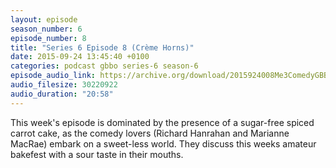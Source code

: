 ```yaml
---
layout: episode
season_number: 6
episode_number: 8
title: "Series 6 Episode 8 (Crème Horns)"
date: 2015-09-24 13:45:40 +0100
categories: podcast gbbo series-6 season-6
episode_audio_link: https://archive.org/download/2015924008Me3ComedyGBBOWeek8/2015-9-24-008-Me3_Comedy--GBBO-Week8.mp3
audio_filesize: 30220922
audio_duration: "20:58"
---
```

This week's episode is dominated by the presence of a sugar-free spiced carrot cake, as the comedy lovers (Richard Hanrahan and Marianne MacRae) embark on a sweet-less world. They discuss this weeks amateur bakefest with a sour taste in their mouths.
